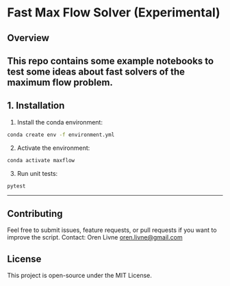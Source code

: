 # Fast Max Flow Solver (Experimental)

## Overview

This repo contains some example notebooks to test some ideas about fast solvers of the maximum flow problem.
---

## 1. Installation
1. Install the conda environment:

```sh
conda create env -f environment.yml
```
2. Activate the environment:
```sh
conda activate maxflow
```
3. Run unit tests:
```sh
pytest
```
---

## Contributing

Feel free to submit issues, feature requests, or pull requests if you want to improve the script.
Contact: Oren Livne <oren.livne@gmail.com>

## License

This project is open-source under the MIT License.